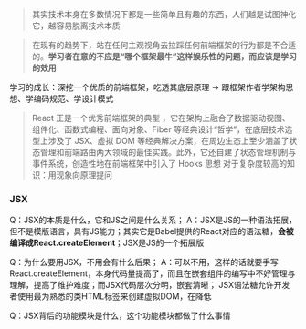 > 其实技术本身在多数情况下都是一些简单且有趣的东西，人们越是试图神化它，越容易脱离技术本质

> 在现有的趋势下，站在任何主观视角去拉踩任何前端框架的行为都是不合适的。**学习者在意的不应是“哪个框架最牛”这样娱乐性的问题，而应该是学习的效用**

学习的成长：深挖一个优质的前端框架，吃透其底层原理 -> 跟框架作者学架构思想、学编码规范、学设计模式

> React 正是一个优秀前端框架的典型 ，它在架构上融合了数据驱动视图、组件化、函数式编程、面向对象、Fiber 等经典设计“哲学”，在底层技术选型上涉及了 JSX、虚拟 DOM 等经典解决方案，在周边生态上至少涵盖了状态管理和前端路由两大领域的最佳实践。此外，它还自建了状态管理机制与事件系统，创造性地在前端框架中引入了 Hooks 思想
> 对于复杂度较高的知识：用现象向原理提问


### JSX
Q：JSX的本质是什么，它和JS之间是什么关系；
A：JSX是JS的一种语法拓展，但不是模版语言，具有JS能力；其实它是Babel提供的React对应的语法糖，**会被编译成React.createElement**；JSX是JS的一个拓展版

Q：为什么要用JSX，不用会有什么后果；
A：可以不用，这样的话就要手写React.createElement，本身代码量提高了，而且在嵌套组件的编写中不好管理与理解，提高了维护难度；而JSX代码层次分明，嵌套清晰；
JSX语法糖允许开发者使用最为熟悉的类HTML标签来创建虚拟DOM，在降低

Q：JSX背后的功能模块是什么，这个功能模块都做了什么事情
